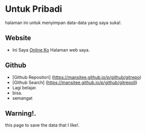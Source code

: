 # Untuk Pribadi
halaman ini untuk menyimpan data-data yang saya suka!. 
## Website
 - Ini Saya [Online Ko](https://mansitee.github.io/app) Halaman web saya.
## Github 
 - [Github Repositori] (https://mansitee.github.io/p/github/gitrepo)
 - [Github Search] (https://mansitee.github.io/p/github/gitrepoll)
 - Lagi belajar.
 - bisa.
 - semangat
   
## Warning!.

this page to save the data that I like!. 
